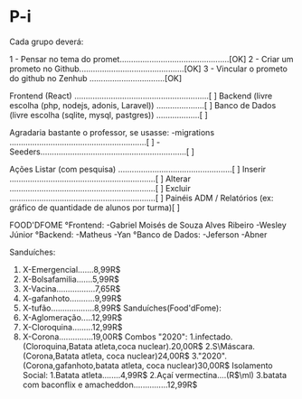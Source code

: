 # P-i

Cada grupo deverá: 

1 - Pensar no tema do promet................................................[OK]
2 - Criar um prometo no Github..............................................[OK]
3 - Vincular o prometo do github no Zenhub .................................[OK]

Frontend (React) ...........................................................[  ]
Backend (livre escolha (php, nodejs, adonis, Laravel)) .....................[  ]
Banco de Dados (livre escolha (sqlite, mysql, pastgres)) ...................[  ]

Agradaria bastante o professor, se usasse: 
    -migrations ............................................................[  ]
    -Seeders................................................................[  ]

Ações
    Listar (com pesquisa) ..................................................[  ]
    Inserir ................................................................[  ]
    Alterar ................................................................[  ]
    Excluir ................................................................[  ]
    Painéis ADM / Relatórios (ex: gráfico de quantidade de alunos por turma)[  ]


FOOD'DFOME
°Frontend:
-Gabriel Moisés de Souza Alves Ribeiro 
-Wesley Júnior 
°Backend:
-Matheus
-Yan
°Banco de Dados:
-Jeferson
-Abner

Sanduíches:
1. X-Emergencial.......8,99R$
2. X-Bolsafamilia.......5,99R$
4. X-Vacina.................7,65R$
5. X-gafanhoto...........9,99R$
6. X-tufão...................8,99R$
Sanduíches(Food'dFome):
1. X-Aglomeração.....12,99R$
2. X-Cloroquina.........12,99R$
3. X-Corona...............19,00R$
Combos "2020":
1.infectado.(Cloroquina,Batata atleta,coca nuclear).20,00R$
2.S\Máscara.(Corona,Batata atleta, coca nuclear)24,00R$
3."2020".(Corona,gafanhoto,batata atleta, coca nuclear)30,00R$
Isolamento Social:
1.Batata atleta........4,99R$
2.Açaí  vermectina....(R$\ml)
3.batata com baconflix e amacheddon...............12,99R$
